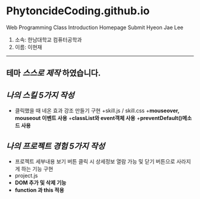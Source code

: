 # PhytoncideCoding.github.io
Web Programming Class Introduction Homepage Submit Hyeon Jae Lee
1. 소속: 한남대학교 컴퓨터공학과
2. 이름: 이현재
---
## 테마 _스스로 제작_ 하였습니다.

## _나의 스킬 5가지 작성_
+ 클릭했을 때 네온 효과 강조 만들기 구현
  +skill.js / skill.css
    +__mouseover, mouseout 이벤트 사용__
    +__classList와 event객체 사용__
    +__preventDefault()메소드 사용__
## _나의 프로젝트 경험 5가지 작성_
+ 프로젝트 세부내용 보기 버튼 클릭 시 상세정보 열람 가능 및 
  닫기 버튼으로 사라지게 하는 기능 구현
 + project.js
  + __DOM 추가 및 삭제 기능__
  + __function 과 this 적용__
<!-- 파일 홈페이지에 대한 설명 -->
<!-- 깃허브 주소 넣기 -->
<!-- Public 설정 -->
<!-- 테마 사용여부 작성 -->